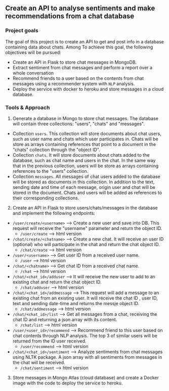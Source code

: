 ## Create an API to analyse sentiments and make recommendations from a chat database

### Project goals
The goal of this project is to create an API to get and post info in a database containing data about chats. Among 
To achieve this goal, the following objectives will be pursued:
- Create an API in Flask to store chat messages in MongoDB.
- Extract sentiment from chat messages and perform a report over a whole conversation
- Recommend friends to a user based on the contents from chat messages using a recommender system with `NLP` analysis.
- Deploy the service with docker to heroku and store messages in a cloud database. 

### Tools & Approach
1. Generate a database in Mongo to store chat messages. The database will contain three collections: "users", "chats" and "messages".
- Collection `users`. This collection will store documents about chat users, such as user name and chats which user participates in. Chats will be store as arrays containing references that point to a document in the "chats" collection through the "object ID".
- Collection `chats`. It will store documents about chats added to the database, such as chat name and users in the chat. In the same way that in the previous collection, users will be store as arrays containing references to the "users" collection.
- Collection `messages`. All messages of chat users added to the database will be stored as documents in this collection. In addition to the text, sending date and time of each message, origin user and chat will be stored in the document. Chats and users will be added as references to their corresponding collections. 

2. Create an API in Flask to store users/chats/messages in the database and implement the following endpoints:
- `/user/create/<username>` --> Create a new user and save into DB. This request will receive the "username" parameter and return the object ID.
    - `/user/create` --> html version
- `/chat/create/<chatname>` --> Create a new chat. It will receive an user ID (optional) who will participate in the chat and return the chat object ID.
    - `/chat/create` --> html version
- `/user/<username>` --> Get user ID from a received user name.
    - `/user` --> html version
- `/chat/<chatname>` --> Get chat ID from a received chat name.
    - `/chat` --> html version
- `/chat/<chat_id>/adduser` --> It will receive the new user to add to an existing chat and return the chat object ID.
    - `/chat/adduser` --> html version
- `/chat/<chat_id>/addmessage` --> This request will add a message to an existing chat from an existing user. It will receive the chat ID , user ID, text and sending date-time and returns the messje object ID.
    - `/chat/addmessage` --> html version
- `/chat/<chat_id>/list` -->  Get all messages from a chat, receiving the chat ID and returning a json array with its content.
    - `/chat/list` --> html version
- `/user/<user_id>/recommend` --> Recommend friend to this user based on chat contents through NLP analysis. The top 3 of similar users will be returned from the ID user received.
    - `/user/recommend` --> html version
- `/chat/<chat_id>/sentiment` --> Analyze sentiments from chat messages using NLTK package. A json array with all sentiments from messages in the chat will be received.
    - `/chat/sentiment` --> html version
    
3. Store messages in Mongo Atlas (cloud database) and create a Docker image with the code to deploy the service to heroku.







